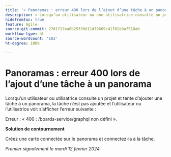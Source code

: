 ```yaml
---
title: '« Panoramas : erreur 400 lors de l’ajout d’une tâche à un panorama »'
description: « Lorsqu’un utilisateur ou une utilisatrice consulte un projet et tente d’ajouter une tâche à un panorama, la tâche n’est pas ajoutée et l’utilisateur ou l’utilisatrice voit s’afficher une erreur. » Une solution de contournement est disponible. »
hidefromtoc: true
feature: Agile
source-git-commit: 27d1f17ea0b25330d11d79609c41f82e9af518ab
workflow-type: ht
source-wordcount: '103'
ht-degree: 100%

---
```



# Panoramas : erreur 400 lors de l’ajout d’une tâche à un panorama

Lorsqu’un utilisateur ou utilisatrice consulte un projet et tente d’ajouter une tâche à un panorama, la tâche n’est pas ajoutée et l’utilisateur ou l’utilisatrice voit s’afficher l’erreur suivante :

Erreur : « 400 : /boards-service/graphql non défini ».

**Solution de contournement**

Créez une carte connectée sur le panorama et connectez-la à la tâche.

_Premier signalement le mardi 12 février 2024._
